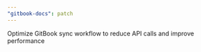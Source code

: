 ```yaml
---
"gitbook-docs": patch
---
```


Optimize GitBook sync workflow to reduce API calls and improve performance
